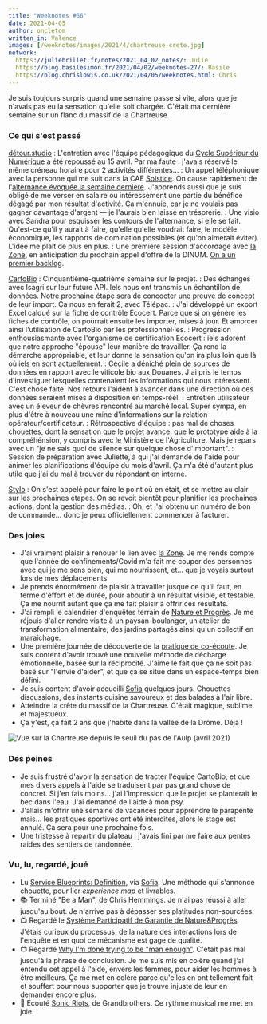 ```yaml
---
title: "Weeknotes #66"
date: 2021-04-05
author: oncletom
written_in: Valence
images: [/weeknotes/images/2021/4/chartreuse-crete.jpg]
network:
  https://juliebrillet.fr/notes/2021_04_02_notes/: Julie
  https://blog.basilesimon.fr/2021/04/02/weeknotes-27/: Basile
  https://blog.chrislowis.co.uk/2021/04/05/weeknotes.html: Chris
---
```


Je suis toujours surpris quand une semaine passe si vite, alors que je n'avais pas eu la sensation qu'elle soit chargée. C'était ma dernière semaine sur un flanc du massif de la Chartreuse.

<!--more-->

### Ce qui s'est passé

[détour.studio]
: L'entretien avec l'équipe pédagogique du [Cycle Supérieur du Numérique](http://www11.minefi.gouv.fr/catalogue-igpde/2021/co/8921.html) a été repoussé au 15 avril. Par ma faute : j'avais réservé le même créneau horaire pour 2 activités différentes…
: Un appel téléphonique avec la personne qui me suit dans la CAE [Solstice]. On cause rapidement de l'[alternance évoquée la semaine dernière](/weeknotes/65/). J'apprends aussi que je suis obligé de me verser en salaire ou intéressement une partie du bénéfice dégagé par mon résultat d'activité. Ça m'ennuie, car je ne voulais pas gagner davantage d'argent — je l'aurais bien laissé en trésorerie.
: Une visio avec Sandra pour esquisser les contours de l'alternance, si elle se fait. Qu'est-ce qu'il y aurait à faire, qu'elle qu'elle voudrait faire, le modèle économique, les rapports de domination possibles (et qu'on aimerait éviter). L'idée me plait de plus en plus.
: Une première session d'accordage avec [la Zone], en anticipation du prochain appel d'offre de la DINUM. [On a un premier backlog](https://gitlab.com/la_zone/21_bam_xyz/-/boards/2570296).

[CartoBio]
: Cinquantième-quatrième semaine sur le projet.
: Des échanges avec Isagri sur leur future API. Iels nous ont transmis un échantillon de données. Notre prochaine étape sera de concocter une preuve de concept de leur import. Ça nous en ferait 2, avec Télépac.
: J'ai développé un export Excel calqué sur la fiche de contrôle Ecocert. Parce que si on génère les fiches de contrôle, on pourrait ensuite les importer, mises à jour. Et amorcer ainsi l'utilisation de CartoBio par les professionnel·les.
: Progression enthousiasmante avec l'organisme de certification Ecocert : iels adorent que notre approche "épouse" leur manière de travailler. Ça rend la démarche appropriable, et leur donne la sensation qu'on ira plus loin que là où iels en sont actuellement.
: [Cécile](https://fr.linkedin.com/in/cecileleguen) a déniché plein de sources de données en rapport avec le viticole bio aux Douanes. J'ai pris le temps d'investiguer lesquelles contenaient les informations qui nous intéressent. C'est chose faite. Nos retours l'aident à avancer dans une direction où ces données seraient mises à disposition en temps-réel.
: Entretien utilisateur avec un éleveur de chèvres rencontré au marché local. Super sympa, en plus d'être à nouveau une mine d'informations sur la relation opérateur/certificateur.
: Rétrospective d'équipe : pas mal de choses chouettes, dont la sensation que le projet avance, que le prototype aide à la compréhénsion, y compris avec le Ministère de l'Agriculture. Mais je repars avec un "je ne sais quoi de silence sur quelque chose d'important".
: Session de préparation avec Juliette, à qui j'ai demandé de l'aide pour animer les planifications d'équipe du mois d'avril. Ça m'a été d'autant plus utile que j'ai du mal à trouver du répondant en interne.

[Stylo]
: On s'est appelé pour faire le point où en était, et se mettre au clair sur les prochaines étapes. On se revoit bientôt pour planifier les prochaines actions, dont la gestion des médias.
: Oh, et j'ai obtenu un numéro de bon de commande… donc je peux officiellement commencer à facturer.

### Des joies

- J'ai vraiment plaisir à renouer le lien avec [la Zone]. Je me rends compte que l'année de confinements/Covid m'a fait me couper des personnes avec qui je me sens bien, qui me nourrissent, et… que je voyais surtout lors de mes déplacements.
- Je prends énormément de plaisir à travailler jusque ce qu'il faut, en terme d'effort et de durée, pour aboutir à un résultat visible, et testable. Ça me nourrit autant que ça me fait plaisir à offrir ces résultats.
- J'ai rempli le calendrier d'enquêtes terrain de [Nature et Progrès](https://www.natureetprogres.org). Je me réjouis d'aller rendre visite à un paysan-boulanger, un atelier de transformation alimentaire, des jardins partagés ainsi qu'un collectif en maraîchage.
- Une première journée de découverte de la [pratique de co-écoute](https://unecoecoute.wordpress.com/). Je suis content d'avoir trouvé une nouvelle méthode de décharge émotionnelle, basée sur la réciprocité. J'aime le fait que ça ne soit pas basé sur "l'envie d'aider", et que ça se situe dans un espace-temps bien défini.
- Je suis content d'avoir accueilli [Sofia] quelques jours. Chouettes discussions, des instants cuisine savoureux et des balades à l'air libre.
- Atteindre la crête du massif de la Chartreuse. C'était magique, sublime et majestueux.
- Ça y'est, ça fait 2 ans que j'habite dans la vallée de la Drôme. Déjà !

![](/weeknotes/images/2021/4/chartreuse-crete.jpg "Vue sur la Chartreuse depuis le seuil du pas de l'Aulp (avril 2021)")

### Des peines

- Je suis frustré d'avoir la sensation de tracter l'équipe CartoBio, et que mes divers appels à l'aide se traduisent par pas grand chose de concret. Si j'en fais moins… j'ai l'impression que le projet se planterait le bec dans l'eau. J'ai demandé de l'aide à mon psy.
- J'allais m'offrir une semaine de vacances pour apprendre le parapente mais… les pratiques sportives ont été interdites, alors le stage est annulé. Ça sera pour une prochaine fois.
- Une tristesse à repartir du plateau : j'avais fini par me faire aux pentes raides des sentiers de randonnée.

### Vu, lu, regardé, joué

- Lu [Service Blueprints: Definition](https://www.nngroup.com/articles/service-blueprints-definition/), via [Sofia]. Une méthode qui s'annonce chouette, pour lier _experience map_ et livrables.
- 📚 Terminé "Be a Man", de Chris Hemmings. Je n'ai pas réussi à aller jusqu'au bout. Je n'arrive pas à dépasser ses platitudes non-sourcées.
- 📺 Regardé le [Système Participatif de Garantie de Nature&Progrès](https://vimeo.com/190220936). J'étais curieux du processus, de la nature des interactions lors de l'enquête et en quoi ce mécanisme est gage de qualité.
- 📺 Regardé [Why I'm done trying to be "man enough"](https://www.ted.com/talks/justin_baldoni_why_i_m_done_trying_to_be_man_enough). C'était pas mal jusqu'à la phrase de conclusion. Je me suis mis en colère quand j'ai entendu cet appel à l'aide, envers les femmes, pour aider les hommes à être meilleurs. Ça me met en colère parce qu'elles en ont tellement fait et souffert pour nous supporter que je trouve injuste de leur en demander encore plus.
- 🎵 Écouté [Sonic Riots](https://www.last.fm/music/Grandbrothers/_/Sonic+Riots), de Grandbrothers. Ce rythme musical me met en joie.

[détour.studio]: /
[Solstice]: https://solstice.coop/
[Stylo]: https://github.com/EcrituresNumeriques/stylo
[CartoBio]: https://cartobio.org/
[Usine Vivante]: https://www.usinevivante.org
[la Zone]: http://la.zone
[YesWiki]: https://yeswiki.net
[DataGalaxy]: https://www.datagalaxy.com/
[Classes à 12]: https://beta.gouv.fr/startups/classes12.html

[Noémie]: https://noemiegirard.co
[Guillaume]: https://www.yuzutech.fr/
[Sofia]: https://twitter.com/sofiaboulaarab
[Antoine]: https://www.quaternum.net/
[Yannick]: https://elsif.fr/
[Basile]: https://basilesimon.fr/
[Maïtané]: https://maiwann.net/
[Laurent]: https://cocotier.xyz/
